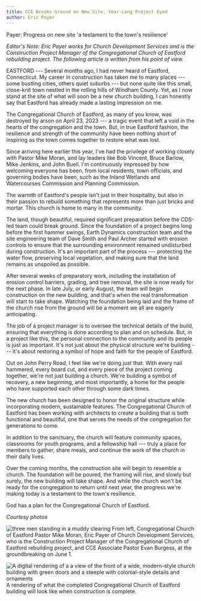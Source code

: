 ```yaml
---
title: CCE Breaks Ground on New Site, Year-Long Project Eyed
author: Eric Payer
---
```

Payer: Progress on new site 'a testament to the town's
resilience'

*Editor's Note: Eric Payer works for Church Development Services and is
the Construction Project Manager of the Congregational Church of
Eastford rebuilding project. The following article is written from his
point of view.*

EASTFORD --- Several months ago, I had never heard of Eastford,
Connecticut. My career in construction has taken me to many places ---
some bustling cities, others quiet suburbs --- but none quite like this
small, close-knit town nestled in the rolling hills of Windham County.
Yet, as I now stand at the site of what will soon be a new church
building, I can honestly say that Eastford has already made a lasting
impression on me.

The Congregational Church of Eastford, as many of you know, was
destroyed by arson on April 23, 2023 --- a tragic event that left a void
in the hearts of the congregation and the town. But, in true Eastford
fashion, the resilience and strength of the community have been nothing
short of inspiring as the town comes together to restore what was lost.

Since arriving here earlier this year, I've had the privilege of working
closely with Pastor Mike Moran, and lay leaders like Bob Vincent, Bruce
Barlow, Mike Jenkins, and John Buell. I'm continuously impressed by how
welcoming everyone has been, from local residents, town officials, and
governing bodies have been, such as the Inland Wetlands and Watercourses
Commission and Planning Commission.

The warmth of Eastford's people isn't just in their hospitality, but
also in their passion to rebuild something that represents more than
just bricks and mortar. This church is home to many in the community.

The land, though beautiful, required significant preparation before the
CDS-led team could break ground. Since the foundation of a project
begins long before the first hammer swings, Earth Dynamics construction
team and the site engineering team of Dave Smith and Paul Archer started
with erosion controls to ensure that the surrounding environment
remained undisturbed during construction. It's an important part of the
process --- protecting the water flow, preserving local vegetation, and
making sure that the land remains as unspoiled as possible.

After several weeks of preparatory work, including the installation of
erosion control barriers, grading, and tree removal, the site is now
ready for the next phase. In late July, or early August, the team will
begin construction on the new building, and that's when the real
transformation will start to take shape. Watching the foundation being
laid and the frame of the church rise from the ground will be a moment
we all are eagerly anticipating.

The job of a project manager is to oversee the technical details of the
build, ensuring that everything is done according to plan and on
schedule. But, in a project like this, the personal connection to the
community and its people is just as important. It's not just about the
physical structure we're building --- it's about restoring a symbol of
hope and faith for the people of Eastford.

Out on John Perry Road, I feel like we're doing just that. With every
nail hammered, every board cut, and every piece of the project coming
together, we're not just building a church. We're building a symbol of
recovery, a new beginning, and most importantly, a home for the people
who have supported each other through some dark times.

The new church has been designed to honor the original structure while
incorporating modern, sustainable features. The Congregational Church of
Eastford has been working with architects to create a building that is
both functional and beautiful, one that serves the needs of the
congregation for generations to come.

In addition to the sanctuary, the church will feature community spaces,
classrooms for youth programs, and a fellowship hall --- truly a place
for members to gather, share meals, and continue the work of the church
in their daily lives.

Over the coming months, the construction site will begin to resemble a
church. The foundation will be poured, the framing will rise, and slowly
but surely, the new building will take shape. And while the church won't
be ready for the congregation to return until next year, the progress
we're making today is a testament to the town's resilience.

God has a plan for the Congregational Church of Eastford.


*Courtesy photos*

![three men standing in a muddy clearing](/assets/images/34-1-cce-groundbreaking-1.jpg)
From left, Congregational Church of Eastford Pastor Mike Moran, Eric
Payer of Church Development Services, who is the Construction Project
Manager of the Congregational Church of Eastford rebuilding project, and
CCE Associate Pastor Evan Burgess, at the groundbreaking on June 1.

![A digital rendering of a a view of the front of a wide, modern-style church building with green doors and a steeple with colonial-style details and ornaments](/assets/images/34-1-church-preview-image-2.png)
A rendering of what the completed Congregational Church of Eastford
building will look like when construction is complete.